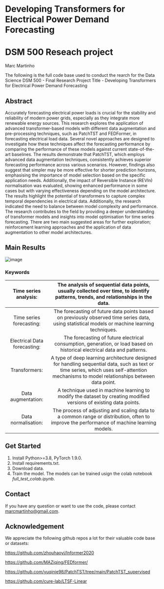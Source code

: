 # Developing Transformers for Electrical Power Demand Forecasting
# DSM 500 Reseach project 


Marc Martinho

The following is the full code base used to conduct the rearch for the Data Science DSM 500 - Final Research Project 
Title - Developing Transformers for Electrical Power Demand Forecasting


## Abstract
Accurately forecasting electrical power loads is crucial for the stability and reliability of modern power grids, especially as they integrate more renewable energy sources. This research explores the application of advanced transformer-based models with different data augmentation and pre-processing techniques, such as PatchTST and FEDFormer, in forecasting electrical load data. Several novel approaches are designed to investigate how these techniques affect the forecasting performance by comparing the performance of these models against current state-of-the-art baselines. The results demonstrate that PatchTST, which employs advanced data augmentation techniques, consistently achieves superior forecasting performance across various scenarios. However, findings also suggest that simpler may be more effective for shorter prediction horizons, emphasising the importance of model selection based on the specific application needs. Additionally, the impact of Reversible Instance (REVIn) normalisation was evaluated, showing enhanced performance in some cases but with varying effectiveness depending on the model architecture. The results highlight the potential of transformers to capture complex temporal dependencies in electrical data. Additionally, the research indicated the need to balance between model complexity and performance.
The research contributes to the field by providing a deeper understanding of transformer models and insights into model optimisation for time series forecasting. There are two main suggested areas for further exploration; reinforcement learning approaches and the application of data augmentation to other model architectures.


## Main Results
![image](https://user-images.githubusercontent.com/44238026/171345192-e7440898-4019-4051-86e0-681d1a28d630.png)

###  Keywords
|  Time series analysis:  |  The analysis of sequential data points, usually collected over time, to identify patterns, trends, and relationships in the data.  | 
|:--:|:--:|
|  Time series forecasting:  |  The forecasting of future data points based on previously observed time series data, using statistical models or machine learning techniques.  |
|  Electrical Data forecasting:  |  The forecasting of future electrical consumption, generation, or load based on historical electrical data and patterns.  |
|  Transformers:  |  A type of deep learning architecture designed for handling sequential data, such as text or time series, which uses self-attention mechanisms to model relationships between data point.  |
|  Data augmentation:  |  A technique used in machine learning to modify the dataset by creating modified versions of existing data points.  |
|  Data normalisation:  |  The process of adjusting and scaling data to a common range or distribution, often to improve the performance of machine learning models.  |



## Get Started

1. Install Python>=3.8, PyTorch 1.9.0.
2. Install requirements.txt.
3. Download data.
4. Train the model. The models can be trained usign the colab notebook *full_test_colab.ipynb*.


## Contact

If you have any question or want to use the code, please contact marcmartinho@gmail.com.

## Acknowledgement

We appreciate the following github repos a lot for their valuable code base or datasets:

https://github.com/zhouhaoyi/Informer2020

https://github.com/MAZiqing/FEDformer/

https://github.com/yuqinie98/PatchTST/tree/main/PatchTST_supervised 

https://github.com/cure-lab/LTSF-Linear 


